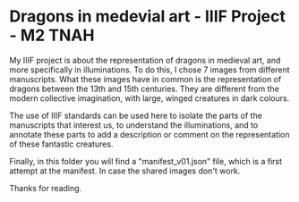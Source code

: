 # Dragons in medevial art - IIIF Project - M2 TNAH

My IIIF project is about the representation of dragons in medieval art, and more specifically in illuminations. To do this, I chose 7 images from different manuscripts. 
What these images have in common is the representation of dragons between the 13th and 15th centuries. They are different from the modern collective imagination, with large, winged creatures in dark colours. 

The use of IIIF standards can be used here to isolate the parts of the manuscripts that interest us, to understand the illuminations, and to annotate these parts to add a description or comment on the representation of these fantastic creatures. 

Finally, in this folder you will find a "manifest_v01.json" file, which is a first attempt at the manifest. In case the shared images don't work. 

Thanks for reading. 
